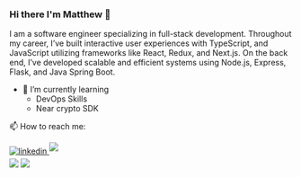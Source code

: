 ### Hi there I'm Matthew 👋

I am a software engineer specializing in full-stack development. Throughout my career, I’ve built interactive user experiences with TypeScript, and JavaScript utilizing frameworks like React, Redux, and Next.js. On the back end, I’ve developed scalable and efficient systems using Node.js, Express, Flask, and Java Spring Boot.

- 🌱 I’m currently learning
  - DevOps Skills
  - Near crypto SDK
    
<div align='left'>
<p>📫 How to reach me:</p>
<a href="https://www.linkedin.com/in/matthew-nicholson-bb91aa23a/" target="_blank">
<img src="https://img.shields.io/badge/linkedin:  MatthewNicholson-%2300acee.svg?color=405DE6&style=for-the-badge&logo=linkedin&logoColor=white" alt=linkedin style="margin-bottom: 5px;"/>
</a>
<a href="mailto:thematthewnicholson@gmail.com" target="_blank">
<img src="https://img.shields.io/badge/gmail:  MatthewNicholson-%23EA4335.svg?style=for-the-badge&logo=gmail&logoColor=white" t=mail style="margin-bottom: 5px;" />
</a>
	
</ul>
</div>
  <img src="https://github-readme-stats.vercel.app/api/top-langs/?username=glowupmatt&theme=vue-dark&show_icons=true&hide_border=true&layout=compact" />
</div>
<img src="https://user-images.githubusercontent.com/73097560/115834477-dbab4500-a447-11eb-908a-139a6edaec5c.gif">


